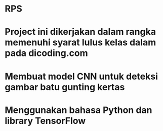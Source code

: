 # RPS
# Project ini dikerjakan dalam rangka memenuhi syarat lulus kelas dalam pada dicoding.com
# Membuat model CNN untuk deteksi gambar batu gunting kertas
# Menggunakan bahasa Python dan library TensorFlow
